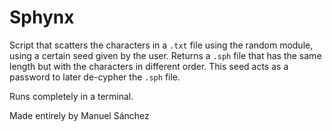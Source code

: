 # Sphynx

Script that scatters the characters in a `.txt` file using the random module, using a certain seed given by the user. Returns a `.sph` file that has the same length but with the characters in different order. This seed acts as a password to later de-cypher the `.sph` file.

Runs completely in a terminal.

Made entirely by Manuel Sánchez
